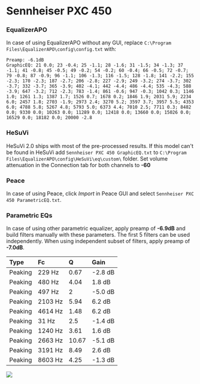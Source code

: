 # Sennheiser PXC 450

### EqualizerAPO
In case of using EqualizerAPO without any GUI, replace `C:\Program Files\EqualizerAPO\config\config.txt`
with:
```
Preamp: -6.1dB
GraphicEQ: 21 0.0; 23 -0.4; 25 -1.1; 28 -1.6; 31 -1.5; 34 -1.3; 37 -1.1; 41 -0.8; 45 -0.5; 49 -0.2; 54 -0.2; 60 -0.4; 66 -0.5; 72 -0.7; 79 -0.8; 87 -0.9; 96 -1.1; 106 -1.3; 116 -1.5; 128 -1.8; 141 -2.2; 155 -2.3; 170 -2.3; 187 -2.7; 206 -2.8; 227 -2.9; 249 -3.2; 274 -3.7; 302 -3.7; 332 -3.7; 365 -3.9; 402 -4.1; 442 -4.4; 486 -4.4; 535 -4.3; 588 -3.9; 647 -3.2; 712 -2.3; 783 -1.4; 861 -0.6; 947 -0.3; 1042 0.3; 1146 1.0; 1261 1.3; 1387 1.7; 1526 0.7; 1678 0.2; 1846 1.9; 2031 5.9; 2234 6.0; 2457 1.8; 2703 -1.9; 2973 2.4; 3270 5.2; 3597 3.7; 3957 5.5; 4353 6.0; 4788 5.8; 5267 4.8; 5793 5.0; 6373 4.4; 7010 2.5; 7711 0.3; 8482 0.0; 9330 0.0; 10263 0.0; 11289 0.0; 12418 0.0; 13660 0.0; 15026 0.0; 16529 0.0; 18182 0.0; 20000 -2.8
```

### HeSuVi
HeSuVi 2.0 ships with most of the pre-processed results. If this model can't be found in HeSuVi add
`Sennheiser PXC 450 GraphicEQ.txt` to `C:\Program Files\EqualizerAPO\config\HeSuVi\eq\custom\` folder.
Set volume attenuation in the Connection tab for both channels to **-60**

### Peace
In case of using Peace, click *Import* in Peace GUI and select `Sennheiser PXC 450 ParametricEQ.txt`.

### Parametric EQs
In case of using other parametric equalizer, apply preamp of **-6.9dB** and build filters manually
with these parameters. The first 5 filters can be used independently.
When using independent subset of filters, apply preamp of **-7.0dB**.

| Type    | Fc      |     Q | Gain    |
|:--------|:--------|:------|:--------|
| Peaking | 229 Hz  |  0.67 | -2.8 dB |
| Peaking | 480 Hz  |  4.04 | 1.8 dB  |
| Peaking | 497 Hz  |  2    | -5.0 dB |
| Peaking | 2103 Hz |  5.94 | 6.2 dB  |
| Peaking | 4614 Hz |  1.48 | 6.2 dB  |
| Peaking | 31 Hz   |  2.5  | -1.4 dB |
| Peaking | 1240 Hz |  3.61 | 1.6 dB  |
| Peaking | 2663 Hz | 10.67 | -5.1 dB |
| Peaking | 3191 Hz |  8.49 | 2.6 dB  |
| Peaking | 8603 Hz |  4.25 | -1.3 dB |

![](https://raw.githubusercontent.com/jaakkopasanen/AutoEq/master/results/headphonecom/sbaf-serious/Sennheiser%20PXC%20450/Sennheiser%20PXC%20450.png)